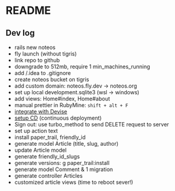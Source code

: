 # README

## Dev log

* rails new noteos
* fly launch (without tigris)
* link repo to github
* downgrade to 512mb, require 1 min_machines_running
* add /.idea to .gitignore
* create noteos bucket on tigris
* add custom domain: noteos.fly.dev -> noteos.org
* set up local development.sqlite3 (wsl -> windows)
* add views: Home#index, Home#about
* manual prettier in RubyMine: `shift + alt + F`
* [integrate with Devise](https://dev.to/kevinluo201/how-to-setup-very-basic-devise-in-rails-7-55ia)
* [setup CD](https://fly.io/docs/launch/continuous-deployment-with-github-actions/#speed-run-your-way-to-continuous-deployment) (continuous deployment)
* Sign out: use turbo_method to send DELETE request to server
* set up action text
* install paper_trail, friendly_id
* generate model Article (title, slug, author)
* update Article model
* generate friendly_id_slugs
* generate versions: g paper_trail:install
* generate model Comment & 1 migration
* generate controller Articles
* customized article views (time to reboot sever!)

